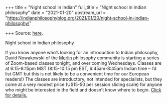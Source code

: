 +++
title = "Night school in Indian"
full_title = "Night school in Indian philosophy"
date = "2021-01-20"
upstream_url = "https://indianphilosophyblog.org/2021/01/20/night-school-in-indian-philosophy/"

+++
Source: [here](https://indianphilosophyblog.org/2021/01/20/night-school-in-indian-philosophy/).

Night school in Indian philosophy

If you know anyone who’s looking for an introduction to Indian
philosophy, David Nowakowski of the [Merlin](https://merlinccc.org/)
philosophy community is starting a series of Zoom-based classes tonight,
and over coming Wednesdays. Classes are at 6:15-8:15pm MST (8:15-10:15
pm EST, 6:45am-8:45am Indian time – I’d list GMT but this is not likely
to be a convenient time for our European readers!) The classes are
introductory, not intended for specialists, but they come at a very
modest price (U$15-50 per session sliding scale) for anyone who might be
interested in the field and doesn’t know where to begin. [Click for
details.](https://merlinccc.org/event/philosophy-night-school-hindu-philosophy/2021-01-20/)
